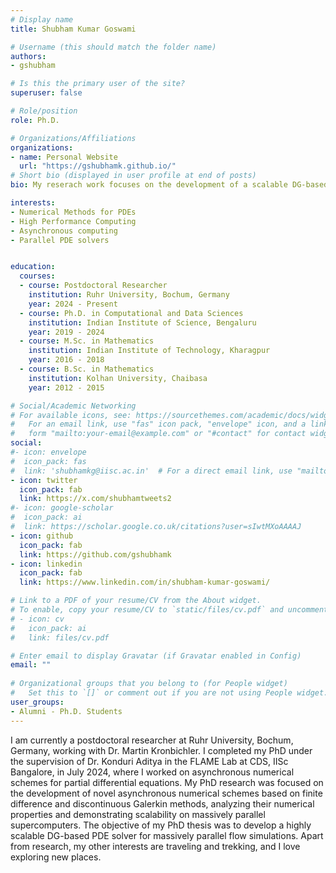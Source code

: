 ```yaml
---
# Display name
title: Shubham Kumar Goswami

# Username (this should match the folder name)
authors:
- gshubham

# Is this the primary user of the site?
superuser: false

# Role/position
role: Ph.D.

# Organizations/Affiliations
organizations:
- name: Personal Website
  url: "https://gshubhamk.github.io/"
# Short bio (displayed in user profile at end of posts)
bio: My reserach work focuses on the development of a scalable DG-based PDE solver for massively parallel computing systems.

interests:
- Numerical Methods for PDEs
- High Performance Computing
- Asynchronous computing
- Parallel PDE solvers


education:
  courses:
  - course: Postdoctoral Researcher
    institution: Ruhr University, Bochum, Germany
    year: 2024 - Present
  - course: Ph.D. in Computational and Data Sciences
    institution: Indian Institute of Science, Bengaluru
    year: 2019 - 2024
  - course: M.Sc. in Mathematics
    institution: Indian Institute of Technology, Kharagpur
    year: 2016 - 2018
  - course: B.Sc. in Mathematics
    institution: Kolhan University, Chaibasa
    year: 2012 - 2015

# Social/Academic Networking
# For available icons, see: https://sourcethemes.com/academic/docs/widgets/#icons
#   For an email link, use "fas" icon pack, "envelope" icon, and a link in the
#   form "mailto:your-email@example.com" or "#contact" for contact widget.
social:
#- icon: envelope
#  icon_pack: fas
#  link: 'shubhamkg@iisc.ac.in'  # For a direct email link, use "mailto:test@example.org".
- icon: twitter
  icon_pack: fab
  link: https://x.com/shubhamtweets2
#- icon: google-scholar
#  icon_pack: ai
#  link: https://scholar.google.co.uk/citations?user=sIwtMXoAAAAJ
- icon: github
  icon_pack: fab
  link: https://github.com/gshubhamk
- icon: linkedin
  icon_pack: fab
  link: https://www.linkedin.com/in/shubham-kumar-goswami/

# Link to a PDF of your resume/CV from the About widget.
# To enable, copy your resume/CV to `static/files/cv.pdf` and uncomment the lines below.  
# - icon: cv
#   icon_pack: ai
#   link: files/cv.pdf

# Enter email to display Gravatar (if Gravatar enabled in Config)
email: ""
  
# Organizational groups that you belong to (for People widget)
#   Set this to `[]` or comment out if you are not using People widget.  
user_groups:
- Alumni - Ph.D. Students
---
```


I am currently a postdoctoral researcher at Ruhr University, Bochum, Germany, working with Dr. Martin Kronbichler. I completed my PhD under the supervision of Dr. Konduri Aditya in the FLAME Lab at CDS, IISc Bangalore, in July 2024, where I worked on asynchronous numerical schemes for partial differential equations. My PhD research was focused on the development of novel asynchronous numerical schemes based on finite difference and discontinuous Galerkin methods, analyzing their numerical properties and demonstrating scalability on massively parallel supercomputers. The objective of my PhD thesis was to develop a highly scalable DG-based PDE solver for massively parallel flow simulations. Apart from research, my other interests are traveling and trekking, and I love exploring new places.


